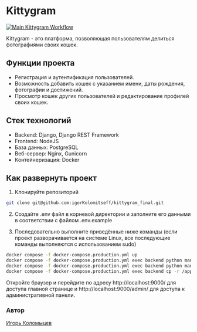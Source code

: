 # Kittygram

[![Main Kittygram Workflow](https://github.com/igorKolomitseff/kittygram_final/actions/workflows/main.yml/badge.svg)](https://github.com/igorKolomitseff/kittygram_final/actions)

Kittygram - это платформа, позволяющая пользователям делиться фотографиями своих кошек.

## Функции проекта

* Регистрация и аутентификация пользователей.
* Возможность добавить кошек с указанием имени, даты рождения, фотографии и достижений.
* Просмотр кошек других пользователей и редактирование профилей своих кошек.

## Стек технологий
* Backend: Django, Django REST Framework
* Frontend: NodeJS
* База данных: PostgreSQL
* Веб-сервер: Nginx, Gunicorn
* Контейнеризация: Docker

## Как развернуть проект
1. Клонируйте репозиторий
```bash
git clone git@github.com:igorKolomitseff/kittygram_final.git
```

2. Создайте .env файл в корневой директории и заполните его данными в соответствии с файлом .env.example

3. Последовательно выполните приведённые ниже команды (если проект разворачивается на системе Linux, все последующие команды выполняются с использованием sudo)

```bash
docker compose -f docker-compose.production.yml up
docker compose -f docker-compose.production.yml exec backend python manage.py migrate
docker compose -f docker-compose.production.yml exec backend python manage.py collectstatic
docker compose -f docker-compose.production.yml exec backend cp -r /app/collected_static/. /backend_static/static/
```

Откройте браузер и перейдите по адресу http://localhost:9000/ для доступа главной странице и http://localhost:9000/admin/ для доступа к административной панели.

### Автор

[Игорь Коломыцев](https://github.com/igorKolomitseff)